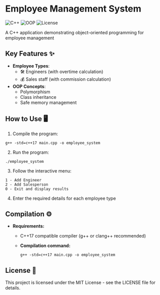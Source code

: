 # Employee Management System

![C++](https://img.shields.io/badge/C++-17-blue.svg)
![OOP](https://img.shields.io/badge/OOP-Polymorphism-green.svg)
![License](https://img.shields.io/badge/License-MIT-orange.svg)

A C++ application demonstrating object-oriented programming for employee management

## Key Features ✨
- **Employee Types**:
  - 🛠️ Engineers (with overtime calculation)
  - 💰 Sales staff (with commission calculation)
- **OOP Concepts**:
  - Polymorphism
  - Class inheritance
  - Safe memory management

## How to Use 🖥️
1. Compile the program:

```
g++ -std=c++17 main.cpp -o employee_system
```
2. Run the program:

```
./employee_system
```
3. Follow the interactive menu:
```
1 - Add Engineer
2 - Add Salesperson
0 - Exit and display results
```
4. Enter the required details for each employee type
## Compilation ⚙️
- **Requirements:**
  
  - C++17 compatible compiler (g++ or clang++ recommended)

  - **Compilation command:**
      ```
      g++ -std=c++17 main.cpp -o employee_system
      ```

## License 📄
This project is licensed under the MIT License - see the LICENSE file for details.
